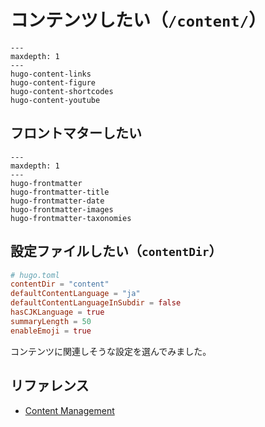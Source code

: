 # コンテンツしたい（`/content/`）

```{toctree}
---
maxdepth: 1
---
hugo-content-links
hugo-content-figure
hugo-content-shortcodes
hugo-content-youtube
```

## フロントマターしたい

```{toctree}
---
maxdepth: 1
---
hugo-frontmatter
hugo-frontmatter-title
hugo-frontmatter-date
hugo-frontmatter-images
hugo-frontmatter-taxonomies
```

## 設定ファイルしたい（`contentDir`）

```toml
# hugo.toml
contentDir = "content"
defaultContentLanguage = "ja"
defaultContentLanguageInSubdir = false
hasCJKLanguage = true
summaryLength = 50
enableEmoji = true
```

コンテンツに関連しそうな設定を選んでみました。

## リファレンス

- [Content Management](https://gohugo.io/content-management/)
